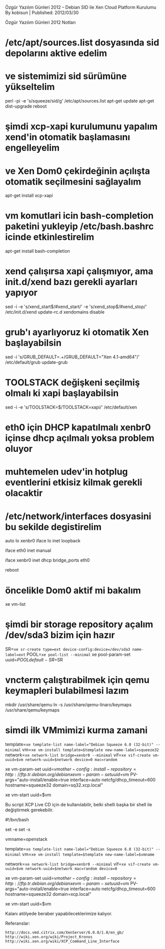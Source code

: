 Özgür Yazılım Günleri 2012 – Debian SID ile Xen Cloud Platform Kurulumu
By kobisun | Published: 2012/03/30

Özgür Yazılım Günleri 2012 Notları

# /etc/apt/sources.list dosyasında sid depolarını aktive edelim
# ve sistemimizi sid sürümüne yükseltelim
 
perl -pi -e 's/squeeze/sid/g' /etc/apt/sources.list
apt-get update
apt-get dist-upgrade
reboot
 
# şimdi xcp-xapi kurulumunu yapalım xend'in otomatik başlamasını engelleyelim
# ve Xen Dom0 çekirdeğinin açılışta otomatik seçilmesini sağlayalım
 
apt-get install xcp-xapi
 
# vm komutlari icin bash-completion paketini yukleyip /etc/bash.bashrc icinde etkinlestirelim
apt-get install bash-completion
 
# xend çalışırsa xapi çalışmıyor, ama init.d/xend bazı gerekli ayarları yapıyor
 
sed -i -e 's/xend_start$/#xend_start/' -e 's/xend_stop$/#xend_stop/' /etc/init.d/xend
update-rc.d xendomains disable
 
# grub'ı ayarlıyoruz ki otomatik Xen başlayabilsin
 
sed -i 's/GRUB_DEFAULT=.\+/GRUB_DEFAULT="Xen 4.1-amd64"/' /etc/default/grub
update-grub
 
# TOOLSTACK değişkeni seçilmiş olmalı ki xapi başlayabilsin
 
sed -i -e 's/TOOLSTACK=$/TOOLSTACK=xapi/' /etc/default/xen
 
# eth0 için DHCP kapatılmalı xenbr0 içinse dhcp açılmalı yoksa problem oluyor
# muhtemelen udev'in hotplug eventlerini etkisiz kilmak gerekli olacaktir
 
# /etc/network/interfaces dosyasini bu sekilde degistirelim
 
auto lo xenbr0
iface lo inet loopback
 
iface eth0 inet manual
 
iface xenbr0 inet dhcp
        bridge_ports eth0
 
reboot
 
# öncelikle Dom0 aktif mi bakalım
 
xe vm-list
 
# şimdi bir storage repository açalım /dev/sda3 bizim için hazır
 
SR=`xe sr-create type=ext device-config:device=/dev/sda3 name-label=ext`
POOL=`xe pool-list --minimal`
xe pool-param-set uuid=$POOL default-SR=$SR
 
# vncterm çalıştırabilmek için qemu keymapleri bulabilmesi lazım
mkdir /usr/share/qemu
ln -s /usr/share/qemu-linaro/keymaps /usr/share/qemu/keymaps
 
# simdi ilk VMmimizi kurma zamani
 
template=`xe template-list name-label="Debian Squeeze 6.0 (32-bit)" --minimal`
vm=`xe vm-install template=$template new-name-label=squeeze32`
network=`xe network-list bridge=xenbr0 --minimal`
vif=`xe vif-create vm-uuid=$vm network-uuid=$network device=0 mac=random`
 
xe vm-param-set uuid=$vm other-config:install-repository=http://ftp.tr.debian.org/debian
xe vm-param-set uuid=$vm PV-args="auto-install/enable=true interface=auto netcfg/dhcp_timeout=600 hostname=squeeze32 domain=sq32.xcp.local"
 
xe vm-start uuid=$vm

Bu script XCP Live CD için de kullanılabilir, belki shelli başka bir shell ile değiştirmek gerekebilir.

#!/bın/bash
 
set -e
set -x
 
vmname=openstack
 
template=`xe template-list name-label="Debian Squeeze 6.0 (32-bit)" --minimal`
vm=`xe vm-install template=$template new-name-label=$vmname`
 
network=`xe network-list bridge=xenbr0 --minimal`
vif=`xe vif-create vm-uuid=$vm network-uuid=$network mac=random device=0`
 
xe vm-param-set uuid=$vm other-config:install-repository=http://ftp.tr.debian.org/debian
xe vm-param-set uuid=$vm PV-args="auto-install/enable=true interface=auto netcfg/dhcp_timeout=600 hostname=squeeze32 domain=xcp.local"
 
xe vm-start uuid=$vm

Kalanı atölyede beraber yapabileceklerimize kalıyor.

Referanslar:

    http://docs.vmd.citrix.com/XenServer/6.0.0/1.0/en_gb/
    http://wiki.xen.org/wiki/Project_Kronos
    http://wiki.xen.org/wiki/XCP_Command_Line_Interface

